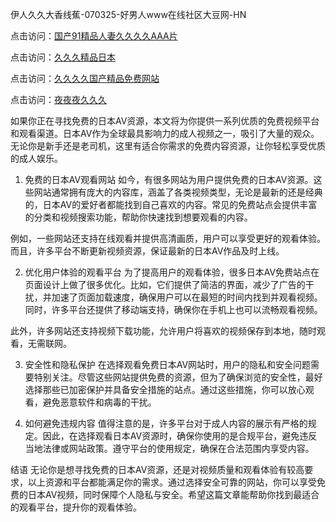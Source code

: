 
伊人久久大香线蕉-070325-好男人www在线社区大豆网-HN


点击访问：<a href="https://bered.pages.dev/">国产91精品人妻久久久久AAA片</a>

点击访问：<a href="https://rtj-3zo.pages.dev/">久久久精品日本</a>

点击访问：<a href="https://vassv.pages.dev/">久久久久国产精品免费网站</a>

点击访问：<a href="https://https://vassv.pages.dev/">夜夜夜久久久</a>

如果你正在寻找免费的日本AV资源，本文将为你提供一系列优质的免费视频平台和观看渠道。日本AV作为全球最具影响力的成人视频之一，吸引了大量的观众。无论你是新手还是老司机，这里有适合你需求的免费内容资源，让你轻松享受优质的成人娱乐。

1. 免费的日本AV观看网站
如今，有很多网站为用户提供免费的日本AV资源。这些网站通常拥有庞大的内容库，涵盖了各类视频类型，无论是最新的还是经典的，日本AV的爱好者都能找到自己喜欢的内容。常见的免费站点会提供丰富的分类和视频搜索功能，帮助你快速找到想要观看的内容。

例如，一些网站还支持在线观看并提供高清画质，用户可以享受更好的观看体验。而且，许多平台不断更新视频资源，保证最新的日本AV作品及时上线。

2. 优化用户体验的观看平台
为了提高用户的观看体验，很多日本AV免费站点在页面设计上做了很多优化。比如，它们提供了简洁的界面，减少了广告的干扰，并加速了页面加载速度，确保用户可以在最短的时间内找到并观看视频。同时，许多平台还提供了移动端支持，确保你在手机上也可以流畅观看视频。

此外，许多网站还支持视频下载功能，允许用户将喜欢的视频保存到本地，随时观看，无需联网。

3. 安全性和隐私保护
在选择观看免费日本AV网站时，用户的隐私和安全问题需要特别关注。尽管这些网站提供免费的资源，但为了确保浏览的安全性，最好选择那些已加密保护并具备安全措施的站点。通过这些措施，你可以放心观看，避免恶意软件和病毒的干扰。

4. 如何避免违规内容
值得注意的是，许多平台对于成人内容的展示有严格的规定。因此，在选择观看日本AV资源时，确保你使用的是合规平台，避免违反当地法律或网站政策。遵守平台的使用规定，确保在合法范围内享受内容。

结语
无论你是想寻找免费的日本AV资源，还是对视频质量和观看体验有较高要求，以上资源和平台都能满足你的需求。通过选择安全可靠的网站，你可以享受免费的日本AV视频，同时保障个人隐私与安全。希望这篇文章能帮助你找到最适合的观看平台，提升你的观看体验。

<span style="display:none;">[Canonical link] ( https://github.com/cuc20250703/cuc6 ）</span>
